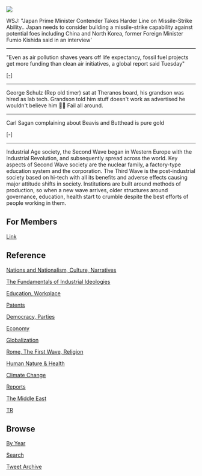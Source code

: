 <img src="https://drive.google.com/uc?export=view&id=1B2wf9R7AMH1d7Vw6e2mucLbIQ5NSjir7"/>

WSJ: "Japan Prime Minister Contender Takes Harder Line on
Missile-Strike Ability.. Japan needs to consider building a
missile-strike capability against potential foes including China and
North Korea, former Foreign Minister Fumio Kishida said in an
interview'

---

"Even as air pollution shaves years off life expectancy, fossil fuel
projects get more funding than clean air initiatives, a global report
said Tuesday"

[[-]](http://u.afp.com/Ujwq)

---

George Schulz (Rep old timer) sat at Theranos board, his grandson was
hired as lab tech. Grandson told him stuff doesn't work as advertised
he wouldn't believe him 🤦‍♂️ Fail all around.

---

Carl Sagan complaining about Beavis and Butthead is pure gold

<a style='text-decoration: none;' href='https://pbs.twimg.com/media/E-s5BkdXsAc82NJ?format=jpg&name=small'/>[-]</a>

---

Industrial Age society, the Second Wave began in Western Europe with
the Industrial Revolution, and subsequently spread across the
world. Key aspects of Second Wave society are the nuclear family, a
factory-type education system and the corporation. The Third Wave is
the post-industrial society based on hi-tech with all its benefits and
adverse effects causing major attitude shifts in society. Institutions
are built around methods of production, so when a new wave arrives,
older structures around governance, education, health start to crumble
despite the best efforts of people working in them.

## For Members

[Link](https://thirdwave-members.herokuapp.com)

## Reference

[Nations and Nationalism, Culture, Narratives](/2013/02/nations-and-nationalism.md)

[The Fundamentals of Industrial Ideologies](/2011/04/fundamentals-of-industrial-ideologies.md)

[Education, Workplace](2017/09/education-workplace.md)

[Patents](/2018/09/patents.md)

[Democracy, Parties](/2016/11/democracy.md)

[Economy](/2018/05/economy.md)

[Globalization](/2018/09/globalization.md)

[Rome, The First Wave, Religion](/2017/12/rome.md)

[Human Nature & Health](/2020/07/human-nature.md)

[Climate Change](/2018/12/climate.md)

[Reports](/2019/05/reports.md)

[The Middle East](/2019/07/middleeast.md)

[TR](../tr)

## Browse

[By Year](years.md)

[Search](search.html)

[Tweet Archive](/tweets/README.md)


